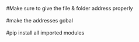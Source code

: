 #Make sure to give the file & folder address properly\
\
#make the addresses gobal\
\
#pip install all imported modules 
